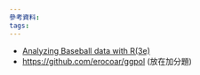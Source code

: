 ```yaml
---
參考資料:
tags:
---
```

- [Analyzing Baseball data with R(3e)](https://beanumber.github.io/abdwr3e/)
- https://github.com/erocoar/ggpol (放在加分題)
